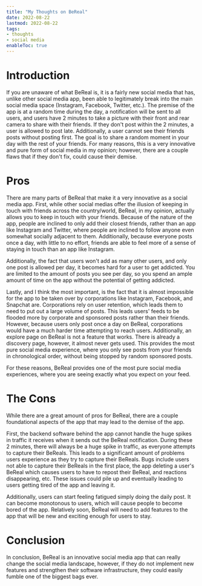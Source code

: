 ```yaml
---
title: "My Thoughts on BeReal"
date: 2022-08-22
lastmod: 2022-08-22
tags:
- thoughts
- social media
enableToc: true
---
```


# Introduction
If you are unaware of what BeReal is, it is a fairly new social media that has, unlike other social media app, been able to legitimately break into the main social media space (Instagram, Facebook, Twitter, etc.). The premise of the app is at a random time during the day, a notification will be sent to all users, and users have 2 minutes to take a picture with their front and rear camera to share with their friends. If they don't post within the 2 minutes, a user is allowed to post late. Additionally, a user cannot see their friends posts without posting first. The goal is to share a random moment in your day with the rest of your friends. For many reasons, this is a very innovative and pure form of social media in my opinion; however, there are a couple flaws that if they don't fix, could cause their demise.

# Pros
There are many parts of BeReal that make it a very innovative as a social media app. First, while other social medias offer the illusion of keeping in touch with friends across the country/world, BeReal, in my opinion, actually allows you to keep in touch with your friends. Because of the nature of the app, people are inclined to only add their closest friends, rather than an app like Instagram and Twitter, where people are inclined to follow anyone even somewhat socially adjacent to them. Additionally, because everyone posts once a day, with little to no effort, friends are able to feel more of a sense of staying in touch than an app like Instagram.

Additionally, the fact that users won't add as many other users, and only one post is allowed per day, it becomes hard for a user to get addicted. You are limited to the amount of posts you see per day, so you spend an ample amount of time on the app without the potential of getting addicted.

Lastly, and I think the most important, is the fact that it is almost impossible for the app to be taken over by corporations like Instagram, Facebook, and Snapchat are. Corporations rely on user retention, which leads them to need to put out a large volume of posts. This leads users' feeds to be flooded more by corporate and sponsored posts rather than their friends. However, because users only post once a day on BeReal, corporations would have a much harder time attempting to reach users. Additionally, an explore page on BeReal is not a feature that works. There is already a discovery page, however, it almost never gets used. This provides the most pure social media experience, where you only see posts from your friends in chronological order, without being stopped by random sponsored posts.

For these reasons, BeReal provides one of the most pure social media experiences, where you are seeing exactly what you expect on your feed.

# The Cons
While there are a great amount of pros for BeReal, there are a couple foundational aspects of the app that may lead to the demise of the app.

First, the backend software behind the app cannot handle the huge spikes in traffic it receives when it sends out the BeReal notification. During these 2 minutes, there will always be a huge spike in traffic, as everyone attempts to capture their BeReals. This leads to a significant amount of problems users experience as they try to capture their BeReals. Bugs include users not able to capture their BeReals in the first place, the app deleting a user's BeReal which causes users to have to repost their BeReal, and reactions disappearing, etc. These issues could pile up and eventually leading to users getting tired of the app and leaving it. 

Additionally, users can start feeling fatigued simply doing the daily post. It can become monotonous to users, which will cause people to become bored of the app. Relatively soon, BeReal will need to add features to the app that will be new and exciting enough for users to stay.

# Conclusion
In conclusion, BeReal is an innovative social media app that can really change the social media landscape, however, if they do not implement new features and strengthen their software infrastructure, they could easily fumble one of the biggest bags ever.